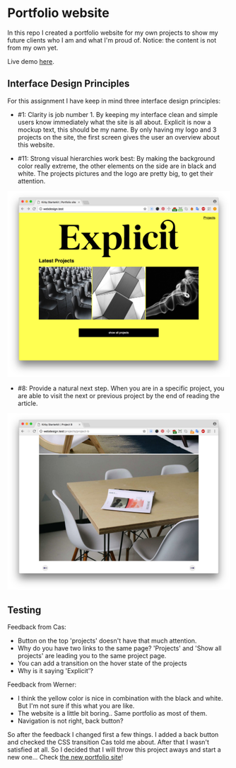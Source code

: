 # Portfolio website

In this repo I created a portfolio website for my own projects to show my future clients who I am and what I'm proud of. Notice: the content is not from my own yet.

Live demo [here](http://suuscharlotte.nl/MAPPEN/webdesign).

## Interface Design Principles
For this assignment I have keep in mind three interface design principles:

* #1: Clarity is job number 1. By keeping my interface clean and simple users know immediately what the site is all about. Explicit is now a mockup text, this should be my name. By only having my logo and 3 projects on the site, the first screen gives the user an overview about this website.

* #11: Strong visual hierarchies work best:
By making the background color really extreme, the other elements on the side are in black and white. The projects pictures and the logo are pretty big, to get their attention.

![alt text](../screenshots/1.png "Logo Title Text 1")

* #8: Provide a natural next step.
When you are in a specific project, you are able to visit the next or previous project by the end of reading the article.

![alt text](../screenshots/nextstep.png "Logo Title Text 1")

## Testing
Feedback from Cas:
* Button on the top 'projects' doesn't have that much attention.
* Why do you have two links to the same page? 'Projects' and 'Show all projects' are leading you to the same project page.
* You can add a transition on the hover state of the projects
* Why is it saying 'Explicit'?

Feedback from Werner:
* I think the yellow color is nice in combination with the black and white. But I'm not sure if this what you are like.
* The website is a little bit boring.. Same portfolio as most of them.
* Navigation is not right, back button?

So after the feedback I changed first a few things. I added a back button and checked the CSS transition Cas told me about. After that I wasn't satisfied at all. So I decided that I will throw this project aways and start a new one... Check [the new portfolio site](https://github.com/s44s/web-design/tree/master/portfolio-week2)!
